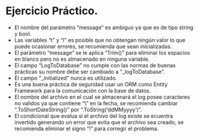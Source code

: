 Ejercicio Práctico.
===================

+ El nombre del parámetro “message” es ambiguo ya que es de tipo string y bool.
+ Las variables “t” y “l” es posible que no obtengan ningún valor lo que puede ocasionar errores, se recomienda que sean inicializadas.
+ El parámetro “message” se le aplica “Trim()” para eliminar los espacios en blanco pero no es almacenado en ninguna variable.
+ El campo “LogToDatabase” no cumple con las normas de buenas prácticas su nombre debe ser cambiado a “_logToDatabase”.
+ El campo “_initialized” nunca es utilizado.
+ Es una buena práctica de seguridad usar un ORM como Entity Framework para la comunicación con la base de datos.
+ El nombre del archivo en el cual se almacenará el log posee caracteres no validos ya que contiene “\” en la fecha, se recomienda cambiar “.ToShortDateString()” por “.ToString(‘ddMMyyyy’)”.
+ El condicional que evalua si el archivo del log existe se ecuentra invertido generando un error que evita que el archivo sea creado, se recomienda eliminar el signo “!” para corregir el problema.

